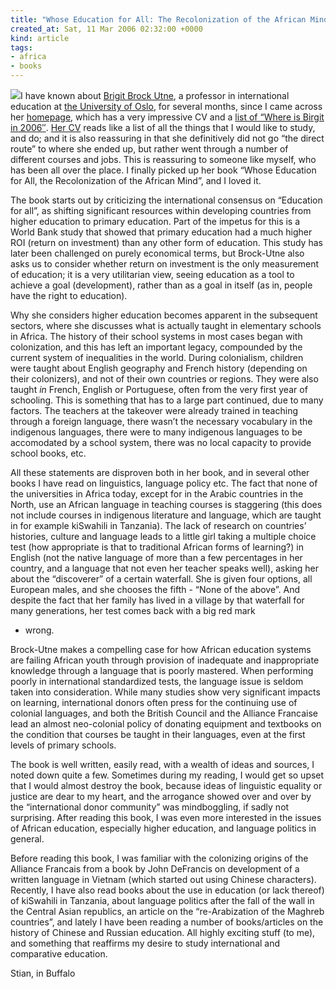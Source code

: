 ```yaml
---
title: "Whose Education for All: The Recolonization of the African Mind"
created_at: Sat, 11 Mar 2006 02:32:00 +0000
kind: article
tags:
- africa
- books
---
```


![](http://images.addall.com/Images/SHOW/0815334788.jpg)I have known
about [Brigit Brock Utne](http://folk.uio.no/bbrock), a professor in
international education at [the University of Oslo](http://www.uio.no),
for several months, since I came across her
[homepage](http://folk.uio.no/bbrock), which has a very impressive CV
and a [list of “Where is Birgit in
2006″](http://folk.uio.no/bbrock/2006.html). [Her
CV](http://folk.uio.no/bbrock/CV.html) reads like a list of all the
things that I would like to study, and do; and it is also reassuring in
that she definitively did not go “the direct route” to where she ended
up, but rather went through a number of different courses and jobs. This
is reassuring to someone like myself, who has been all over the place. I
finally picked up her book “Whose Education for All, the Recolonization
of the African Mind”, and I loved it.

The book starts out by criticizing the international consensus on
“Education for all”, as shifting significant resources within developing
countries from higher education to primary education. Part of the
impetus for this is a World Bank study that showed that primary
education had a much higher ROI (return on investment) than any other
form of education. This study has later been challenged on purely
economical terms, but Brock-Utne also asks us to consider whether return
on investment is the only measurement of education; it is a very
utilitarian view, seeing education as a tool to achieve a goal
(development), rather than as a goal in itself (as in, people have the
right to education).

Why she considers higher education becomes apparent in the subsequent
sectors, where she discusses what is actually taught in elementary
schools in Africa. The history of their school systems in most cases
began with colonization, and this has left an important legacy,
compounded by the current system of inequalities in the world. During
colonialism, children were taught about English geography and French
history (depending on their colonizers), and not of their own countries
or regions. They were also taught *in* French, English or Portuguese,
often from the very first year of schooling. This is something that has
to a large part continued, due to many factors. The teachers at the
takeover were already trained in teaching through a foreign language,
there wasn’t the necessary vocabulary in the indigenous languages, there
were to many indigenous languages to be accomodated by a school system,
there was no local capacity to provide school books, etc.

All these statements are disproven both in her book, and in several
other books I have read on linguistics, language policy etc. The fact
that none of the universities in Africa today, except for in the Arabic
countries in the North, use an African language in teaching courses is
staggering (this does not include courses in indigenous literature and
language, which are taught in for example kiSwahili in Tanzania). The
lack of research on countries’ histories, culture and language leads to
a little girl taking a multiple choice test (how appropriate is that to
traditional African forms of learning?) in English (not the native
language of more than a few percentages in her country, and a language
that not even her teacher speaks well), asking her about the
“discoverer” of a certain waterfall. She is given four options, all
European males, and she chooses the fifth - “None of the above”. And
despite the fact that her family has lived in a village by that
waterfall for many generations, her test comes back with a big red mark
- wrong.

Brock-Utne makes a compelling case for how African education systems are
failing African youth through provision of inadequate and inappropriate
knowledge through a language that is poorly mastered. When performing
poorly in international standardized tests, the language issue is seldom
taken into consideration. While many studies show very significant
impacts on learning, international donors often press for the continuing
use of colonial languages, and both the British Council and the Alliance
Francaise lead an almost neo-colonial policy of donating equipment and
textbooks on the condition that courses be taught in their languages,
even at the first levels of primary schools.

The book is well written, easily read, with a wealth of ideas and
sources, I noted down quite a few. Sometimes during my reading, I would
get so upset that I would almost destroy the book, because ideas of
linguistic equality or justice are dear to my heart, and the arrogance
showed over and over by the “international donor community” was
mindboggling, if sadly not surprising. After reading this book, I was
even more interested in the issues of African education, especially
higher education, and language politics in general.

Before reading this book, I was familiar with the colonizing origins of
the Alliance Francais from a book by John DeFrancis on development of a
written language in Vietnam (which started out using Chinese
characters). Recently, I have also read books about the use in education
(or lack thereof) of kiSwahili in Tanzania, about language politics
after the fall of the wall in the Central Asian republics, an article on
the “re-Arabization of the Maghreb countries”, and lately I have been
reading a number of books/articles on the history of Chinese and Russian
education. All highly exciting stuff (to me), and something that
reaffirms my desire to study international and comparative education.

Stian, in Buffalo

